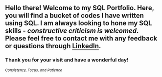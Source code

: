## Hello there! Welcome to my SQL Portfolio. Here, you will find a bucket of codes I have written using SQL. I am always looking to hone my SQL skills - *constructive criticism is welcomed*. Please feel free to contact me with any feedback or questions through [LinkedIn](www.linkedin.com/in/sung-keum). 

### Thank you for your visit and have a wonderful day!

<sub>*Consistency, Focus, and Patience* </sub>
